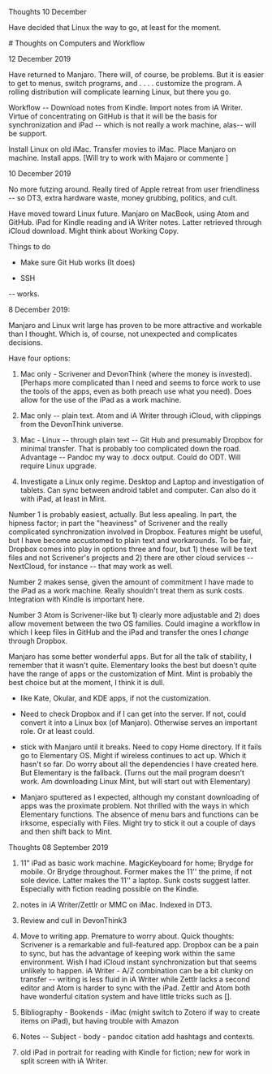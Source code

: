 
Thoughts 10 December

Have decided that Linux the way to go, at least for the moment.

﻿# Thoughts on Computers and Workflow

12 December 2019

Have returned to Manjaro. There will, of course, be problems. But it is easier to get to menus, switch programs, and . . . . customize the program. A rolling distribution will complicate learning Linux, but there you go.

Workflow -- Download notes from Kindle. Import notes from iA Writer. Virtue of concentrating on GitHub is that it will be the basis for synchronization and iPad -- which is not really a work machine, alas-- will be support.

Install Linux on old iMac. Transfer movies to iMac. Place Manjaro on machine. Install apps. [Will try to work with Majaro or commente ]

10 December 2019

No more futzing around. Really tired of Apple retreat from user friendliness -- so DT3, extra hardware waste, money grubbing, politics, and cult.

Have moved toward Linux future. Manjaro on MacBook, using Atom and GitHub. iPad for Kindle reading and iA Writer notes. Latter retrieved through iCloud download. Might think about Working Copy.

Things to do
* Make sure Git Hub works (It does)

* SSH -- works.

8 December 2019:

Manjaro and Linux writ large has proven to be more attractive and workable than I thought. Which is, of course, not unexpected and complicates decisions.

Have four options:

1. Mac only - Scrivener and DevonThink (where the money is invested). [Perhaps more complicated than I need and seems to force work to use the tools of the apps, even as both preach use what you need). Does allow for the use of the iPad as a work machine.

2. Mac only -- plain text. Atom and iA Writer through iCloud, with clippings from the DevonThink universe.

3. Mac - Linux -- through plain text -- Git Hub and presumably Dropbox for minimal transfer. That is probably too complicated down the road. Advantage -- Pandoc my way to .docx output. Could do ODT. Will require Linux upgrade.

4. Investigate a Linux only regime. Desktop and Laptop and investigation of tablets. Can sync between android tablet and computer. Can also do it with iPad, at least in Mint.

Number 1 is probably easiest, actually. But less apealing. In part, the hipness factor; in part the "heaviness" of Scrivener and the really complicated synchronization involved in Dropbox. Features might be useful, but I have become accustomed to plain text and workarounds. To be fair, Dropbox comes into play in options three and four, but 1) these will be text files and not Scrivener's projects and 2) there are other cloud services -- NextCloud, for instance -- that may work as well.

Number 2 makes sense, given the amount of commitment I have made to the iPad as a work machine. Really shouldn't treat them as sunk costs. Integration with Kindle is important here.

Number 3 Atom is Scrivener-like but 1) clearly more adjustable and 2) does allow movement between the two OS families. Could imagine a workflow in which I keep files in GitHub and the iPad and transfer the ones I *change* through Dropbox.

Manjaro has some better wonderful apps. But for all the talk of stability, I remember that it wasn't quite. Elementary looks the best but doesn't quite have the range of apps or the customization of Mint. Mint is probably the best choice but at the moment, I think it is dull.

* like Kate, Okular, and KDE apps, if not the customization.

* Need to check Dropbox and if I can get into the server. If not, could convert it into a Linux box (of Manjaro). Otherwise serves an important role. Or at least could.

* stick with Manjaro until it breaks. Need to copy Home directory. If it fails go to Elementary OS. Might if wireless continues to act up. Which it hasn't so far. Do worry about all the dependencies I have created here. But Elementary is the fallback. (Turns out the mail program doesn't work. Am downloading Linux Mint, but will start out with Elementary)

* Manjaro sputtered as I expected, although my constant downloading of apps was the proximate problem. Not thrilled with the ways in which Elementary functions. The absence of menu bars and functions can be irksome, especially with Files. Might try to stick it out a couple of days and then shift back to Mint.

Thoughts 08 September 2019

1. 11” iPad as basic work machine. MagicKeyboard for home; Brydge for mobile. Or Brydge throughout. Former makes the 11'' the prime, if not sole device. Latter makes the 11'' a laptop. Sunk costs suggest latter. Especially with fiction reading possible on the Kindle.

2. notes in iA Writer/Zettlr or MMC on iMac. Indexed in DT3.

3. Review and cull in DevonThink3

4. Move to writing app. Premature to worry about. Quick thoughts: Scrivener is a remarkable and full-featured app. Dropbox can be a pain to sync, but has the advantage of keeping work within the same environment. Wish I had iCloud instant synchronization but that seems unlikely to happen. iA Writer - A/Z combination can be a bit clunky on transfer -- writing is less fluid in iA Writer while Zettlr lacks a second editor and Atom is harder to sync with the iPad. Zettlr and Atom both have wonderful citation system and have little tricks such as [].

6. Bibliography - Bookends - iMac (might switch to Zotero if way to create items on iPad), but having trouble with Amazon

7. Notes -- Subject - body - pandoc citation add hashtags and contexts.

8. old iPad in portrait for reading with Kindle for fiction; new for work in split screen with iA Writer.
